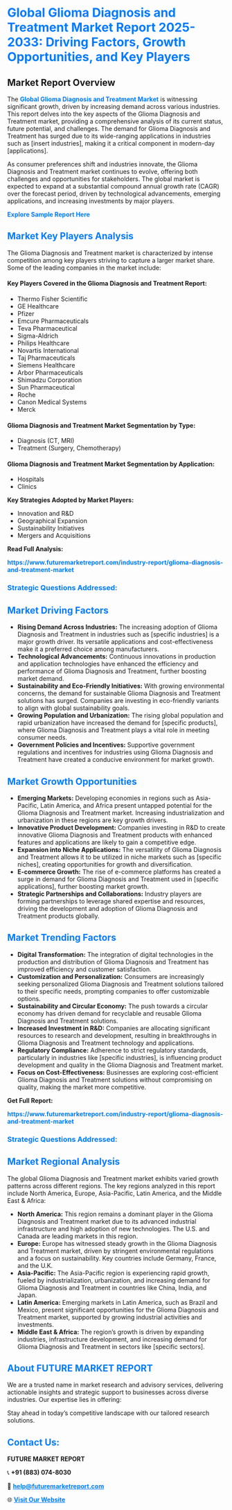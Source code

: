 <h1 style="color: #007BFF;">Global Glioma Diagnosis and Treatment Market Report 2025-2033: Driving Factors, Growth Opportunities, and Key Players</h1>

<section id="overview">
<h2>Market Report Overview</h2>
<p>The <a href="https://www.futuremarketreport.com/industry-report/glioma-diagnosis-and-treatment-market" style="color: #007BFF; text-decoration: none;"><strong>Global Glioma Diagnosis and Treatment Market</strong></a> is witnessing significant growth, driven by increasing demand across various industries. This report delves into the key aspects of the Glioma Diagnosis and Treatment market, providing a comprehensive analysis of its current status, future potential, and challenges. The demand for Glioma Diagnosis and Treatment has surged due to its wide-ranging applications in industries such as [insert industries], making it a critical component in modern-day [applications].</p>
<p>As consumer preferences shift and industries innovate, the Glioma Diagnosis and Treatment market continues to evolve, offering both challenges and opportunities for stakeholders. The global market is expected to expand at a substantial compound annual growth rate (CAGR) over the forecast period, driven by technological advancements, emerging applications, and increasing investments by major players.</p>
</section>

<section id="overview">
<p><a href="https://www.futuremarketreport.com/request-sample/reportId=77012" style="color: #007BFF; text-decoration: none;"><strong>Explore Sample Report Here</strong></a></p>
</section>

<section id="key-players">
<h2 style="color: #007BFF;">Market Key Players Analysis</h2>
<p>The Glioma Diagnosis and Treatment market is characterized by intense competition among key players striving to capture a larger market share. Some of the leading companies in the market include:</p>
<h4>Key Players Covered in the Glioma Diagnosis and Treatment Report:</h4>
<ul><li>Thermo Fisher Scientific</li><li>GE Healthcare</li><li>Pfizer</li><li>Emcure Pharmaceuticals</li><li>Teva Pharmaceutical</li><li>Sigma-Aldrich</li><li>Philips Healthcare</li><li>Novartis International</li><li>Taj Pharmaceuticals</li><li>Siemens Healthcare</li><li>Arbor Pharmaceuticals</li><li>Shimadzu Corporation</li><li>Sun Pharmaceutical</li><li>Roche</li><li>Canon Medical Systems</li><li>Merck</li></ul>
<h4>Glioma Diagnosis and Treatment Market Segmentation by Type:</h4>
<ul><li>Diagnosis (CT, MRI)</li><li>Treatment (Surgery, Chemotherapy)</li></ul>

<h4>Glioma Diagnosis and Treatment Market Segmentation by Application:</h4>
<ul><li>Hospitals</li><li>Clinics</li></ul>
<p><strong>Key Strategies Adopted by Market Players:</strong></p>
<ul>
<li>Innovation and R&D</li>
<li>Geographical Expansion</li>
<li>Sustainability Initiatives</li>
<li>Mergers and Acquisitions</li>
</ul>
</section>

<section>
<p><strong>Read Full Analysis: </strong></p><a href="https://www.futuremarketreport.com/industry-report/glioma-diagnosis-and-treatment-market" style="color: #007BFF; text-decoration: none;"><strong>https://www.futuremarketreport.com/industry-report/glioma-diagnosis-and-treatment-market</strong></a>
<h3 style="color: #007BFF;">Strategic Questions Addressed:</h3>
</section>

<section id="driving-factors">
<h2 style="color: #007BFF;">Market Driving Factors</h2>
<ul>
<li><strong>Rising Demand Across Industries:</strong> The increasing adoption of Glioma Diagnosis and Treatment in industries such as [specific industries] is a major growth driver. Its versatile applications and cost-effectiveness make it a preferred choice among manufacturers.</li>
<li><strong>Technological Advancements:</strong> Continuous innovations in production and application technologies have enhanced the efficiency and performance of Glioma Diagnosis and Treatment, further boosting market demand.</li>
<li><strong>Sustainability and Eco-Friendly Initiatives:</strong> With growing environmental concerns, the demand for sustainable Glioma Diagnosis and Treatment solutions has surged. Companies are investing in eco-friendly variants to align with global sustainability goals.</li>
<li><strong>Growing Population and Urbanization:</strong> The rising global population and rapid urbanization have increased the demand for [specific products], where Glioma Diagnosis and Treatment plays a vital role in meeting consumer needs.</li>
<li><strong>Government Policies and Incentives:</strong> Supportive government regulations and incentives for industries using Glioma Diagnosis and Treatment have created a conducive environment for market growth.</li>
</ul>
</section>

<section id="growth-opportunities">
<h2 style="color: #007BFF;">Market Growth Opportunities</h2>
<ul>
<li><strong>Emerging Markets:</strong> Developing economies in regions such as Asia-Pacific, Latin America, and Africa present untapped potential for the Glioma Diagnosis and Treatment market. Increasing industrialization and urbanization in these regions are key growth drivers.</li>
<li><strong>Innovative Product Development:</strong> Companies investing in R&D to create innovative Glioma Diagnosis and Treatment products with enhanced features and applications are likely to gain a competitive edge.</li>
<li><strong>Expansion into Niche Applications:</strong> The versatility of Glioma Diagnosis and Treatment allows it to be utilized in niche markets such as [specific niches], creating opportunities for growth and diversification.</li>
<li><strong>E-commerce Growth:</strong> The rise of e-commerce platforms has created a surge in demand for Glioma Diagnosis and Treatment used in [specific applications], further boosting market growth.</li>
<li><strong>Strategic Partnerships and Collaborations:</strong> Industry players are forming partnerships to leverage shared expertise and resources, driving the development and adoption of Glioma Diagnosis and Treatment products globally.</li>
</ul>
</section>

<section id="trending-factors">
<h2 style="color: #007BFF;">Market Trending Factors</h2>
<ul>
<li><strong>Digital Transformation:</strong> The integration of digital technologies in the production and distribution of Glioma Diagnosis and Treatment has improved efficiency and customer satisfaction.</li>
<li><strong>Customization and Personalization:</strong> Consumers are increasingly seeking personalized Glioma Diagnosis and Treatment solutions tailored to their specific needs, prompting companies to offer customizable options.</li>
<li><strong>Sustainability and Circular Economy:</strong> The push towards a circular economy has driven demand for recyclable and reusable Glioma Diagnosis and Treatment solutions.</li>
<li><strong>Increased Investment in R&D:</strong> Companies are allocating significant resources to research and development, resulting in breakthroughs in Glioma Diagnosis and Treatment technology and applications.</li>
<li><strong>Regulatory Compliance:</strong> Adherence to strict regulatory standards, particularly in industries like [specific industries], is influencing product development and quality in the Glioma Diagnosis and Treatment market.</li>
<li><strong>Focus on Cost-Effectiveness:</strong> Businesses are exploring cost-efficient Glioma Diagnosis and Treatment solutions without compromising on quality, making the market more competitive.</li>
</ul>
</section>

<section>
<p><strong>Get Full Report: </strong></p><a href="https://www.futuremarketreport.com/industry-report/glioma-diagnosis-and-treatment-market" style="color: #007BFF; text-decoration: none;"><strong>https://www.futuremarketreport.com/industry-report/glioma-diagnosis-and-treatment-market</strong></a>
<h3 style="color: #007BFF;">Strategic Questions Addressed:</h3>
</section>


<section id="regional-analysis">
<h2 style="color: #007BFF;">Market Regional Analysis</h2>
<p>The global Glioma Diagnosis and Treatment market exhibits varied growth patterns across different regions. The key regions analyzed in this report include North America, Europe, Asia-Pacific, Latin America, and the Middle East & Africa:</p>
<ul>
<li><strong>North America:</strong> This region remains a dominant player in the Glioma Diagnosis and Treatment market due to its advanced industrial infrastructure and high adoption of new technologies. The U.S. and Canada are leading markets in this region.</li>
<li><strong>Europe:</strong> Europe has witnessed steady growth in the Glioma Diagnosis and Treatment market, driven by stringent environmental regulations and a focus on sustainability. Key countries include Germany, France, and the U.K.</li>
<li><strong>Asia-Pacific:</strong> The Asia-Pacific region is experiencing rapid growth, fueled by industrialization, urbanization, and increasing demand for Glioma Diagnosis and Treatment in countries like China, India, and Japan.</li>
<li><strong>Latin America:</strong> Emerging markets in Latin America, such as Brazil and Mexico, present significant opportunities for the Glioma Diagnosis and Treatment market, supported by growing industrial activities and investments.</li>
<li><strong>Middle East & Africa:</strong> The region’s growth is driven by expanding industries, infrastructure development, and increasing demand for Glioma Diagnosis and Treatment in sectors like [specific sectors].</li>
</ul>
</section>

<footer>
<h2 style="color: #007BFF;">About FUTURE MARKET REPORT</h2>
<p>We are a trusted name in market research and advisory services, delivering actionable insights and strategic support to businesses across diverse industries. Our expertise lies in offering:</p>

<p>Stay ahead in today’s competitive landscape with our tailored research solutions.</p>

<h2 style="color: #007BFF;">Contact Us:</h2>
<p><strong>FUTURE MARKET REPORT</strong></p>
<p>📞 <strong>+91 (883) 074-8030</strong></p>
<p>📧 <strong><a href="mailto:help@futuremarketreport.com" style="color: #007BFF;">help@futuremarketreport.com</a></strong></p>
<p>🌐 <strong><a href="https://www.futuremarketreport.com/" style="color: #007BFF;">Visit Our Website</a></strong></p>
</footer>